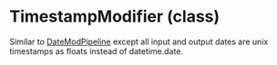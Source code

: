 # TimestampModifier (class)

Similar to [DateModPipeline] except all input and output dates are unix timestamps as floats instead of datetime.date.


[DateModPipeline]: ./DateModPipeline
